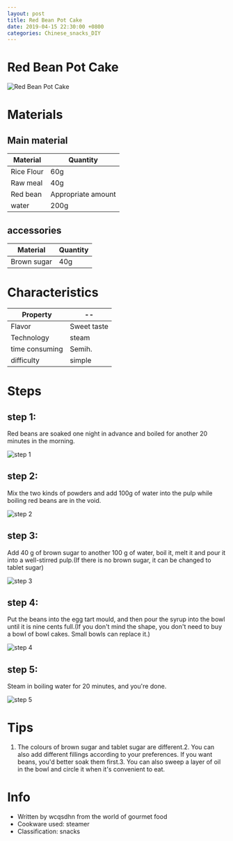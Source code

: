 ```yaml
---
layout: post
title: Red Bean Pot Cake
date: 2019-04-15 22:30:00 +0800
categories: Chinese_snacks_DIY
---
```


# Red Bean Pot Cake

![Red Bean Pot Cake]({{site.baseurl}}/img/423145/423145.jpg)

# Materials


## Main material

Material|Quantity
--|--
Rice Flour|60g
Raw meal|40g
Red bean|Appropriate amount
water|200g

## accessories

Material|Quantity
--|--
Brown sugar|40g

# Characteristics

Property|--
--|--
Flavor|Sweet taste
Technology|steam
time consuming|Semih.
difficulty|simple

# Steps

## step 1:

Red beans are soaked one night in advance and boiled for another 20 minutes in the morning.

![step 1]({{site.baseurl}}/img/423145/1.jpg)

## step 2:

Mix the two kinds of powders and add 100g of water into the pulp while boiling red beans are in the void.

![step 2]({{site.baseurl}}/img/423145/2.jpg)

## step 3:

Add 40 g of brown sugar to another 100 g of water, boil it, melt it and pour it into a well-stirred pulp.(If there is no brown sugar, it can be changed to tablet sugar)

![step 3]({{site.baseurl}}/img/423145/3.jpg)

## step 4:

Put the beans into the egg tart mould, and then pour the syrup into the bowl until it is nine cents full.(If you don't mind the shape, you don't need to buy a bowl of bowl cakes. Small bowls can replace it.)

![step 4]({{site.baseurl}}/img/423145/4.jpg)

## step 5:

Steam in boiling water for 20 minutes, and you're done.

![step 5]({{site.baseurl}}/img/423145/5.jpg)

# Tips

1. The colours of brown sugar and tablet sugar are different.2. You can also add different fillings according to your preferences. If you want beans, you'd better soak them first.3. You can also sweep a layer of oil in the bowl and circle it when it's convenient to eat.

# Info

- Written by wcqsdhn from the world of gourmet food
- Cookware used: steamer
- Classification: snacks